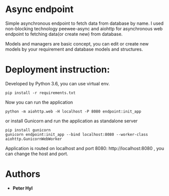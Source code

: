 # Async endpoint
Simple asynchronous endpoint to fetch data from database by name. I used
non-blocking technology peewee-async and aiohttp for asynchronous web endpoint
to fetching data(or create new) from database.

Models and managers are basic concept, you can edit or create new models by your
requirement and database models and structures.
# Deployment instruction:
Developed by Python 3.6, you can use virtual env.
```
pip install -r requirements.txt
```
Now you can run the application
```
python -m aiohttp.web -H localhost -P 8080 endpoint:init_app
```
or install Gunicorn and run the application as standalone server
```
pip install gunicorn
gunicorn endpoint:init_app --bind localhost:8080 --worker-class aiohttp.GunicornWebWorker
```
Application is routed on localhost and port 8080: http://localhost:8080 , you can change the
host and port.

# Authors
* **Peter Hyl**

